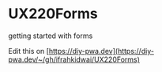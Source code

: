 # UX220Forms
getting started with forms

Edit this on [https://diy-pwa.dev](https://diy-pwa.dev/~/gh/ifrahkidwai/UX220Forms)
